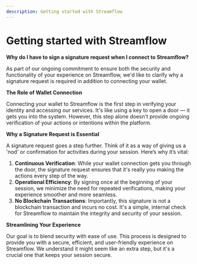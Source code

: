 ```yaml
---
description: Getting started with Streamflow
---
```


# Getting started with Streamflow

**Why do I have to sign a signature request when I connect to Streamflow?**

As part of our ongoing commitment to ensure both the security and functionality of your experience on Streamflow, we'd like to clarify why a signature request is required in addition to connecting your wallet.

**The Role of Wallet Connection**

Connecting your wallet to Streamflow is the first step in verifying your identity and accessing our services. It's like using a key to open a door — it gets you into the system. However, this step alone doesn't provide ongoing verification of your actions or intentions within the platform.

**Why a Signature Request is Essential**

A signature request goes a step further. Think of it as a way of giving us a 'nod' or confirmation for activities during your session. Here’s why it’s vital:

1. **Continuous Verification**: While your wallet connection gets you through the door, the signature request ensures that it's really you making the actions every step of the way.
2. **Operational Efficiency**: By signing once at the beginning of your session, we minimize the need for repeated verifications, making your experience smoother and more seamless.
3. **No Blockchain Transactions**: Importantly, this signature is not a blockchain transaction and incurs no cost. It's a simple, internal check for Streamflow to maintain the integrity and security of your session.

**Streamlining Your Experience**

Our goal is to blend security with ease of use. This process is designed to provide you with a secure, efficient, and user-friendly experience on Streamflow. We understand it might seem like an extra step, but it's a crucial one that keeps your session secure.



